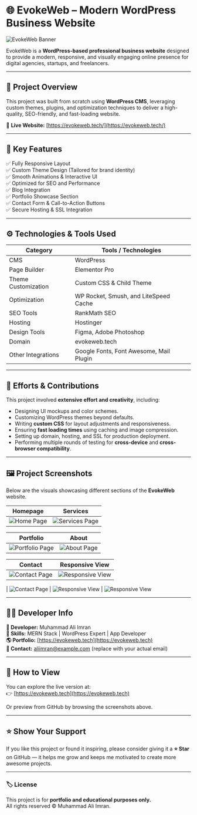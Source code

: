  

# 🌐 EvokeWeb – Modern WordPress Business Website

![EvokeWeb Banner](https://github.com/aliimran09/evokeweb/blob/main/image1.png)

EvokeWeb is a **WordPress-based professional business website** designed to provide a modern, responsive, and visually engaging online presence for digital agencies, startups, and freelancers.

---

## 🧠 Project Overview

This project was built from scratch using **WordPress CMS**, leveraging custom themes, plugins, and optimization techniques to deliver a high-quality, SEO-friendly, and fast-loading website.

🔗 **Live Website:** [https://evokeweb.tech/](https://evokeweb.tech/)

---

## 🧩 Key Features

✅ Fully Responsive Layout  
✅ Custom Theme Design (Tailored for brand identity)  
✅ Smooth Animations & Interactive UI  
✅ Optimized for SEO and Performance  
✅ Blog Integration  
✅ Portfolio Showcase Section  
✅ Contact Form & Call-to-Action Buttons  
✅ Secure Hosting & SSL Integration  

---

## ⚙️ Technologies & Tools Used

| Category | Tools / Technologies |
|-----------|----------------------|
| CMS | WordPress |
| Page Builder | Elementor Pro |
| Theme Customization | Custom CSS & Child Theme |
| Optimization | WP Rocket, Smush, and LiteSpeed Cache |
| SEO Tools | RankMath SEO |
| Hosting | Hostinger |
| Design Tools | Figma, Adobe Photoshop |
| Domain | evokeweb.tech |
| Other Integrations | Google Fonts, Font Awesome, Mail Plugin |

---

## 💪 Efforts & Contributions

This project involved **extensive effort and creativity**, including:

- Designing UI mockups and color schemes.
- Customizing WordPress themes beyond defaults.
- Writing **custom CSS** for layout adjustments and responsiveness.
- Ensuring **fast loading times** using caching and image compression.
- Setting up domain, hosting, and SSL for production deployment.
- Performing multiple rounds of testing for **cross-device** and **cross-browser compatibility**.

---

## 🖼️ Project Screenshots

Below are the visuals showcasing different sections of the **EvokeWeb** website.

| Homepage | Services |
|-----------|-----------|
| ![Home Page](https://github.com/aliimran09/evokeweb/blob/main/image1.png) | ![Services Page](https://github.com/aliimran09/evokeweb/blob/main/image2.png) |

| Portfolio | About |
|------------|--------|
| ![Portfolio Page](https://github.com/aliimran09/evokeweb/blob/main/image3.png) | ![About Page](https://github.com/aliimran09/evokeweb/blob/main/image4.png) |

| Contact | Responsive View |
|----------|-----------------|
| ![Contact Page](https://github.com/aliimran09/evokeweb/blob/main/image5.png) | ![Responsive View](https://github.com/aliimran09/evokeweb/blob/main/image6.png) |

| ![Contact Page](https://github.com/aliimran09/evokeweb/blob/main/image7.png) | ![Responsive View](https://github.com/aliimran09/evokeweb/blob/main/image8.png) |
![Responsive View](https://github.com/aliimran09/evokeweb/blob/main/image9.png)

---

## 🧑‍💻 Developer Info

**👤 Developer:** Muhammad Ali Imran  
**💼 Skills:** MERN Stack | WordPress Expert | App Developer  
**🌎 Portfolio:** [https://evokeweb.tech](https://evokeweb.tech)  
**📧 Contact:** aliimran@example.com (replace with your actual email)

---

## 🚀 How to View

You can explore the live version at:  
👉 [https://evokeweb.tech](https://evokeweb.tech)

Or preview from GitHub by browsing the screenshots above.

---

## ⭐ Show Your Support

If you like this project or found it inspiring, please consider giving it a **⭐ Star** on GitHub — it helps me grow and keeps me motivated to create more awesome projects.

---

### 🏷️ License

This project is for **portfolio and educational purposes only.**  
All rights reserved © Muhammad Ali Imran.

 
